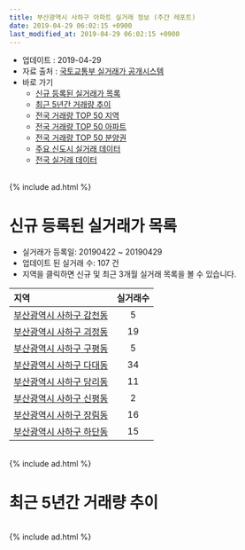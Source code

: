 ```yaml
---
title: 부산광역시 사하구 아파트 실거래 정보 (주간 레포트)
date: 2019-04-29 06:02:15 +0900
last_modified_at: 2019-04-29 06:02:15 +0900
---
```


* 업데이트 : 2019-04-29
* 자료 출처 : [국토교통부 실거래가 공개시스템](http://rt.molit.go.kr)
* 바로 가기
    * [신규 등록된 실거래가 목록](#신규-등록된-실거래가-목록)
    * [최근 5년간 거래량 추이](#최근-5년간-거래량-추이)
    * [전국 거래량 TOP 50 지역](https://inasie.github.io/apt-trade-info/최근-3개월-전국에서-가장-거래가-많이-발생한-지역)
    * [전국 거래량 TOP 50 아파트](https://inasie.github.io/apt-trade-info/최근-3개월-전국에서-가장-거래가-많이-발생한-아파트)
    * [전국 거래량 TOP 50 분양권](https://inasie.github.io/apt-trade-info/최근-3개월-전국에서-가장-거래가-많이-발생한-분양권)
    * [주요 신도시 실거래 데이터](https://inasie.github.io/apt-trade-info/주요-신도시)
    * [전국 실거래 데이터](https://inasie.github.io/apt-trade-info/전국)

<br>
{% include ad.html %}
<br>

# 신규 등록된 실거래가 목록
* 실거래가 등록일: 20190422 ~ 20190429
* 업데이트 된 실거래 수: 107 건
* 지역을 클릭하면 신규 및 최근 3개월 실거래 목록을 볼 수 있습니다.


|지역|실거래수|
|:---|:---:|
|[부산광역시 사하구 감천동](https://inasie.github.io/apt-trade-info/부산광역시-사하구-감천동)|5|
|[부산광역시 사하구 괴정동](https://inasie.github.io/apt-trade-info/부산광역시-사하구-괴정동)|19|
|[부산광역시 사하구 구평동](https://inasie.github.io/apt-trade-info/부산광역시-사하구-구평동)|5|
|[부산광역시 사하구 다대동](https://inasie.github.io/apt-trade-info/부산광역시-사하구-다대동)|34|
|[부산광역시 사하구 당리동](https://inasie.github.io/apt-trade-info/부산광역시-사하구-당리동)|11|
|[부산광역시 사하구 신평동](https://inasie.github.io/apt-trade-info/부산광역시-사하구-신평동)|2|
|[부산광역시 사하구 장림동](https://inasie.github.io/apt-trade-info/부산광역시-사하구-장림동)|16|
|[부산광역시 사하구 하단동](https://inasie.github.io/apt-trade-info/부산광역시-사하구-하단동)|15|


<br>
{% include ad.html %}
<br>

# 최근 5년간 거래량 추이


<div style="width:100%;">
    <canvas id="deal_progress" height="200"></canvas>
</div>

<script>
new Chart(document.getElementById("deal_progress"), {
    type: 'line',
    data: {
        labels: ['201404','201405','201406','201407','201408','201409','201410','201411','201412','201501','201502','201503','201504','201505','201506','201507','201508','201509','201510','201511','201512','201601','201602','201603','201604','201605','201606','201607','201608','201609','201610','201611','201612','201701','201702','201703','201704','201705','201706','201707','201708','201709','201710','201711','201712','201801','201802','201803','201804','201805','201806','201807','201808','201809','201810','201811','201812','201901','201902','201903','201904'],
        datasets: [{
            label: '매매',
            pointRadius: 1,
            data: [436, 368, 374, 349, 418, 464, 516, 405, 293, 417, 382, 663, 559, 517, 522, 466, 469, 457, 615, 443, 368, 295, 374, 479, 465, 348, 435, 424, 419, 544, 720, 503, 389, 260, 387, 403, 381, 377, 407, 367, 328, 278, 258, 296, 217, 303, 298, 365, 278, 289, 229, 191, 218, 208, 283, 218, 196, 217, 255, 217, 86],
            borderColor: "rgba(255, 201, 14, 1)",
            backgroundColor: "rgba(255, 201, 14, 0.5)",
            fill: false,
            lineTension: 0
        },{
            label: '전월세',
            pointRadius: 1,
            data: [281, 196, 174, 197, 209, 267, 295, 253, 201, 259, 222, 266, 281, 225, 212, 202, 181, 188, 224, 171, 176, 174, 177, 229, 222, 170, 184, 163, 180, 198, 279, 237, 259, 211, 280, 282, 274, 285, 291, 237, 207, 203, 200, 198, 209, 221, 242, 286, 248, 238, 223, 180, 171, 159, 242, 171, 170, 233, 265, 216, 105],
            borderColor: "rgba(0, 141, 185, 1)",
            backgroundColor: "rgba(0, 141, 185, 0.5)",
            fill: false,
            lineTension: 0
        }
        ]
    },
    options: {
        responsive: true,
        title: {
            display: false
        },
        tooltips: {
            mode: 'index',
            intersect: false
        },
        hover: {
            mode: 'nearest',
            intersect: true
        },
        scales: {
            xAxes: [{
                display: true,
                scaleLabel: {
                    display: true,
                    labelString: '년/월'
                }
            }],
            yAxes: [{
                display: true,
                ticks: {
                    suggestedMin: 0,
                },
                scaleLabel: {
                    display: true,
                    labelString: '실거래 수'
                }
            }]
        }
    }
});

</script>


<br>
{% include ad.html %}
<br>

